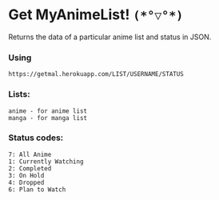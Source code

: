 # Get MyAnimeList! `(*°▽°*)`
Returns the data of a particular anime list and status in JSON.

### Using
`https://getmal.herokuapp.com/LIST/USERNAME/STATUS`

### Lists:
```
anime - for anime list
manga - for manga list
```

### Status codes:
```
7: All Anime
1: Currently Watching
2: Completed
3: On Hold
4: Dropped
6: Plan to Watch
```
